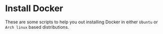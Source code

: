 # Install Docker

These are some scripts to help you out installing Docker in
either `Ubuntu` or `Arch linux` based distributions.
